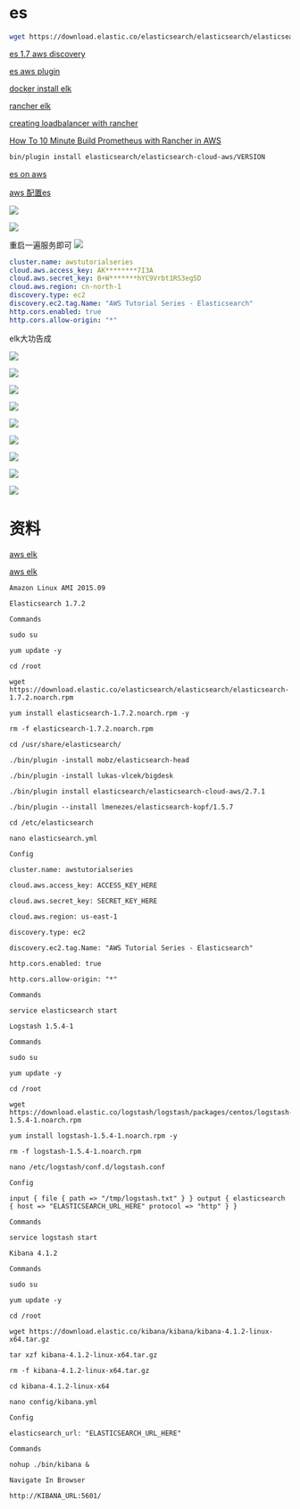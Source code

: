 # es

```sh
wget https://download.elastic.co/elasticsearch/elasticsearch/elasticsearch-1.7.2.tar.gz
```

[es 1.7 aws discovery](https://www.elastic.co/guide/en/elasticsearch/reference/1.7/modules-discovery-ec2.html)

[es aws plugin](https://github.com/elastic/elasticsearch-cloud-aws)

[docker install elk](https://www.youtube.com/watch?v=6bXSfjwQVIc)

[rancher elk](https://www.youtube.com/watch?v=OD7SKa87Dsg)

[creating loadbalancer with rancher](https://www.youtube.com/watch?v=j63WGOS-0qs)


[How To 10 Minute Build Prometheus with Rancher in AWS](https://www.youtube.com/watch?v=cFF0TEviDEQ)
```sh
bin/plugin install elasticsearch/elasticsearch-cloud-aws/VERSION
```


[es on aws](http://pavelpolyakov.com/2014/08/14/elasticsearch-cluster-on-aws-part-2-configuring-the-elasticsearch/)

[aws 配置es](http://www.awshao.com/%E5%9C%A8aws%E4%B8%8A%E9%85%8D%E7%BD%AEelasticsearch/)


![](media/15049650121344.jpg)


![](media/15049710360481.jpg)

重启一遍服务即可
![](media/15049713415726.jpg)



```yml
cluster.name: awstutorialseries
cloud.aws.access_key: AK********7I3A
cloud.aws.secret_key: B+W*******hYC9Vrbt1RS3eg5D
cloud.aws.region: cn-north-1
discovery.type: ec2
discovery.ec2.tag.Name: "AWS Tutorial Series - Elasticsearch"
http.cors.enabled: true
http.cors.allow-origin: "*"
```


elk大功告成

![](media/15049783061512.jpg)

![](media/15049783131565.jpg)

![](media/15049784184546.jpg)

![](media/15049784439800.jpg)


![](media/15049782857062.jpg)


![](media/15049778559631.jpg)

![](media/15049782655907.jpg)




![](media/15049785663415.jpg)


![](media/15049785370759.jpg)




# 资料
[aws elk](https://www.youtube.com/watch?v=ge8uHdmtb1M&list=PL5zjQdAWZiUyxxHI72D_O5i77jlJrxKZr)

[aws elk](https://github.com/andrewpuch/elasticsearch-logstash-kibana-tutorial)

```
Amazon Linux AMI 2015.09

Elasticsearch 1.7.2

Commands

sudo su

yum update -y

cd /root

wget https://download.elastic.co/elasticsearch/elasticsearch/elasticsearch-1.7.2.noarch.rpm

yum install elasticsearch-1.7.2.noarch.rpm -y

rm -f elasticsearch-1.7.2.noarch.rpm

cd /usr/share/elasticsearch/

./bin/plugin -install mobz/elasticsearch-head

./bin/plugin -install lukas-vlcek/bigdesk

./bin/plugin install elasticsearch/elasticsearch-cloud-aws/2.7.1

./bin/plugin --install lmenezes/elasticsearch-kopf/1.5.7

cd /etc/elasticsearch

nano elasticsearch.yml

Config

cluster.name: awstutorialseries

cloud.aws.access_key: ACCESS_KEY_HERE

cloud.aws.secret_key: SECRET_KEY_HERE

cloud.aws.region: us-east-1

discovery.type: ec2

discovery.ec2.tag.Name: "AWS Tutorial Series - Elasticsearch"

http.cors.enabled: true

http.cors.allow-origin: "*"

Commands

service elasticsearch start

Logstash 1.5.4-1

Commands

sudo su

yum update -y

cd /root

wget https://download.elastic.co/logstash/logstash/packages/centos/logstash-1.5.4-1.noarch.rpm

yum install logstash-1.5.4-1.noarch.rpm -y

rm -f logstash-1.5.4-1.noarch.rpm

nano /etc/logstash/conf.d/logstash.conf

Config

input { file { path => "/tmp/logstash.txt" } } output { elasticsearch { host => "ELASTICSEARCH_URL_HERE" protocol => "http" } }

Commands

service logstash start

Kibana 4.1.2

Commands

sudo su

yum update -y

cd /root

wget https://download.elastic.co/kibana/kibana/kibana-4.1.2-linux-x64.tar.gz

tar xzf kibana-4.1.2-linux-x64.tar.gz

rm -f kibana-4.1.2-linux-x64.tar.gz

cd kibana-4.1.2-linux-x64

nano config/kibana.yml

Config

elasticsearch_url: "ELASTICSEARCH_URL_HERE"

Commands

nohup ./bin/kibana &

Navigate In Browser

http://KIBANA_URL:5601/
```

